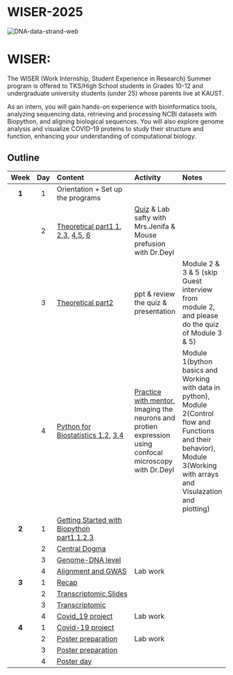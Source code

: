 # WISER-2025

![DNA-data-strand-web](https://github.com/user-attachments/assets/7700c33d-3aed-477b-899e-75db501f02ff)

# WISER: 
The WISER (Work Internship, Student Experience in Research) Summer program is offered to TKS/High School students in Grades 10-12 and undergraduate university students (under 25) whose parents live at KAUST.

As an intern, you will gain hands-on experience with bioinformatics tools, analyzing sequencing data, retrieving and processing NCBI datasets with Biopython, and aligning biological sequences. You will also explore genome analysis and visualize COVID-19 proteins to study their structure and function, enhancing your understanding of computational biology.

## Outline

| Week | Day | Content | Activity | Notes |
| :---: | :---: | :--- | :--- | :--- |
| **1** | 1 | Orientation + Set up the programs |  |  |
|  | 2 | [Theoretical part1 1](https://www.youtube.com/watch?v=5MQdXjRPHmQ), [2](https://www.youtube.com/watch?v=zwibgNGe4aY),[3](https://www.youtube.com/watch?v=IePMXxQ-KWY), [4](https://www.youtube.com/watch?v=FNynz6Q12Bw),[5](https://www.youtube.com/watch?v=K1xnYFCZ9Yg), [6](https://www.youtube.com/watch?v=6tw_JVz_IEc) | [Quiz]() & Lab safty with Mrs.Jenifa & Mouse prefusion with Dr.Deyl |  |
|  | 3 | [Theoretical part2](https://www.coursera.org/learn/genetics-evolution/lecture/OCKVK/what-is-evolution-g) | ppt & review the quiz & presentation | Module 2 & 3 & 5 (skip Guest interview from module 2, and please do the quiz of Module 3 & 5)|
|  | 4 | [Python for Biostatistics 1](https://www.coursera.org/learn/introduction-python-scientific-computing/home/module/1),[2](https://drive.google.com/file/d/1WgI_aBCCqxiACYKSHhSfhOea2uVwmxfj/view?usp=sharing), [3](https://drive.google.com/file/d/1KnStUAtFeMfoA1VFmMFEGzO2fro5ByaF/view?usp=sharing),[4](https://drive.google.com/file/d/1Ue13OrVRrcOdZA8Pr1np67ojx4YN-RWv/view?usp=sharing) | [Practice with mentor](https://drive.google.com/file/d/1W3E2Jpd7cnxrqlcAZ5NIPOIAmb1uPKIq/view?usp=drive_link), Imaging the neurons and protien expression using confocal microscopy with Dr.Deyl | Module 1(bython basics and Working with data in python), Module 2(Control flow and Functions and their behavior), Module 3(Working with arrays and Visulazation and plotting)  |
| **2** | 1 | [Getting Started with Biopython part1](https://drive.google.com/file/d/1KgW-qeA0Id8QoMQYoHui5ZHKrBhqz6Kq/view?usp=sharing),[1](https://david-boo.github.io/biopython-tutorial-first/),[2](https://drive.google.com/file/d/1Sn-u3DTfi_prjXp8fxKGiPPMZsx0okof/view?usp=sharing),[3](https://drive.google.com/file/d/1z27F1s20YBj4XhHbKxDXQa56Pevieg3J/view?usp=sharing) |  |  |
|  | 2 | [Central Dogma](https://drive.google.com/file/d/1JT8mmurmd0GT3pbg4vy7UNxRZb5Po_-A/view?usp=sharing) |  |  |
|  | 3 | [Genome-DNA level]() |  |  |
|  | 4 | [Alignment and GWAS]() | Lab work |  |
| **3** | 1 | [Recap]() |  |  |
|  | 2 | [Transcriptomic](https://www.coursera.org/learn/fundamental-skills-in-bioinformatics/home/module/4),[Slides](https://drive.google.com/file/d/1CMBdAAJ1kucHBEdegt3BZd7NCu9bLgnO/view?usp=sharing) |  |  |
|  | 3 | [Transcriptomic](https://drive.google.com/file/d/1sw5Knh8dk5BVVpIDnj_VWVKaQu8DbC-z/view?usp=sharing) |  |  |
|  | 4 | [Covid_19 project]() | Lab work |  |
| **4** | 1 | [Covid-19 project]() |  |  |
|  | 2 | [Poster preparation]() | Lab work |  |
|  | 3 | [Poster preparation]() |  |  |
|  | 4 | [Poster day]() |  |  |

